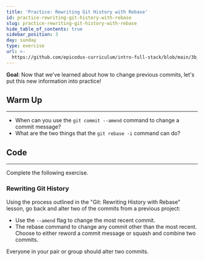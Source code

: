 ```yaml
---
title: 'Practice: Rewriting Git History with Rebase'
id: practice-rewriting-git-history-with-rebase
slug: practice-rewriting-git-history-with-rebase
hide_table_of_contents: true
sidebar_position: 3
day: sunday
type: exercise
url: >-
  https://github.com/epicodus-curriculum/intro-full-stack/blob/main/3b_classwork_practice_git_rebase.md
---
```


**Goal**:  Now that we've learned about how to change previous commits, let's put this new information into practice!

## Warm Up
<hr />

* When can you use the `git commit --amend` command to change a commit message?
* What are the two things that the `git rebase -i` command can do?

## Code
<hr />

Complete the following exercise.

### Rewriting Git History

Using the process outlined in the "Git: Rewriting History with Rebase" lesson, go back and alter two of the commits from a previous project: 

* Use the `--amend` flag to change the most recent commit.
* The rebase command to change any commit other than the most recent. Choose to either reword a commit message or squash and combine two commits. 

Everyone in your pair or group should alter two commits.